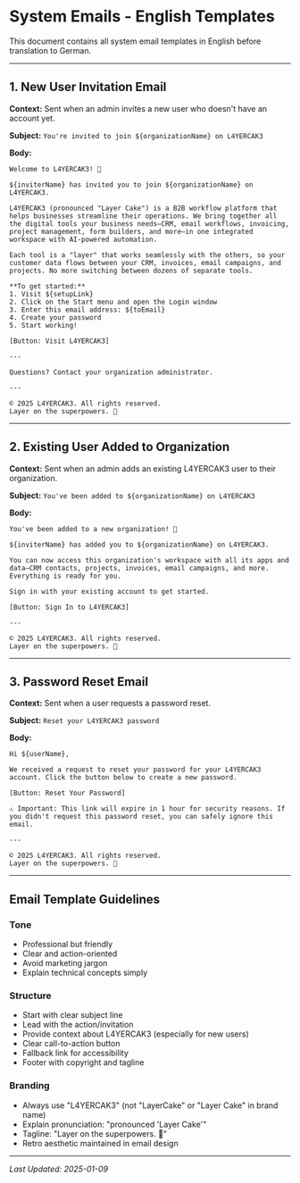 # System Emails - English Templates

This document contains all system email templates in English before translation to German.

---

## 1. New User Invitation Email

**Context:** Sent when an admin invites a new user who doesn't have an account yet.

**Subject:** `You're invited to join ${organizationName} on L4YERCAK3`

**Body:**

```
Welcome to L4YERCAK3! 🎉

${inviterName} has invited you to join ${organizationName} on L4YERCAK3.

L4YERCAK3 (pronounced "Layer Cake") is a B2B workflow platform that helps businesses streamline their operations. We bring together all the digital tools your business needs—CRM, email workflows, invoicing, project management, form builders, and more—in one integrated workspace with AI-powered automation.

Each tool is a "layer" that works seamlessly with the others, so your customer data flows between your CRM, invoices, email campaigns, and projects. No more switching between dozens of separate tools.

**To get started:**
1. Visit ${setupLink}
2. Click on the Start menu and open the Login window
3. Enter this email address: ${toEmail}
4. Create your password
5. Start working!

[Button: Visit L4YERCAK3]

---

Questions? Contact your organization administrator.

---

© 2025 L4YERCAK3. All rights reserved.
Layer on the superpowers. 🚀
```

---

## 2. Existing User Added to Organization

**Context:** Sent when an admin adds an existing L4YERCAK3 user to their organization.

**Subject:** `You've been added to ${organizationName} on L4YERCAK3`

**Body:**

```
You've been added to a new organization! 🎯

${inviterName} has added you to ${organizationName} on L4YERCAK3.

You can now access this organization's workspace with all its apps and data—CRM contacts, projects, invoices, email campaigns, and more. Everything is ready for you.

Sign in with your existing account to get started.

[Button: Sign In to L4YERCAK3]

---

© 2025 L4YERCAK3. All rights reserved.
Layer on the superpowers. 🚀
```

---

## 3. Password Reset Email

**Context:** Sent when a user requests a password reset.

**Subject:** `Reset your L4YERCAK3 password`

**Body:**

```
Hi ${userName},

We received a request to reset your password for your L4YERCAK3 account. Click the button below to create a new password.

[Button: Reset Your Password]

⚠️ Important: This link will expire in 1 hour for security reasons. If you didn't request this password reset, you can safely ignore this email.

---

© 2025 L4YERCAK3. All rights reserved.
Layer on the superpowers. 🚀
```

---

## Email Template Guidelines

### Tone
- Professional but friendly
- Clear and action-oriented
- Avoid marketing jargon
- Explain technical concepts simply

### Structure
- Start with clear subject line
- Lead with the action/invitation
- Provide context about L4YERCAK3 (especially for new users)
- Clear call-to-action button
- Fallback link for accessibility
- Footer with copyright and tagline

### Branding
- Always use "L4YERCAK3" (not "LayerCake" or "Layer Cake" in brand name)
- Explain pronunciation: "pronounced 'Layer Cake'"
- Tagline: "Layer on the superpowers. 🚀"
- Retro aesthetic maintained in email design

---

*Last Updated: 2025-01-09*